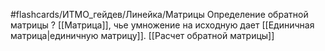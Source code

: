 #flashcards/ИТМО_гейдев/Линейка/Матрицы
Определение обратной матрицы
?
[[Матрица]], чье умножение на исходную дает [[Единичная матрица|единичную матрицу]].
[[Расчет обратной матрицы]]
